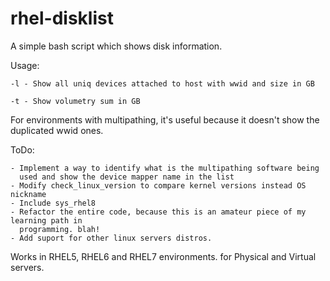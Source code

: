 # rhel-disklist

A simple bash script which shows disk information.

 Usage:
 
	-l - Show all uniq devices attached to host with wwid and size in GB
	
	-t - Show volumetry sum in GB
	

 For environments with multipathing, it's useful because it doesn't show
 the duplicated wwid ones.

 ToDo:
 
	- Implement a way to identify what is the multipathing software being
	  used and show the device mapper name in the list
	- Modify check_linux_version to compare kernel versions instead OS nickname
	- Include sys_rhel8
	- Refactor the entire code, because this is an amateur piece of my learning path in
	  programming. blah!
	- Add suport for other linux servers distros.

Works in RHEL5, RHEL6 and RHEL7 environments. for Physical and Virtual servers.
